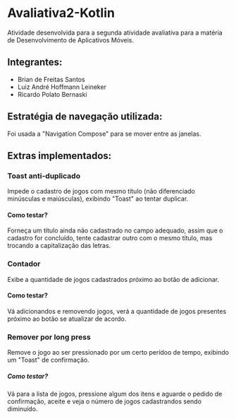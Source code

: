 # Avaliativa2-Kotlin

Atividade desenvolvida para a segunda atividade avaliativa para a matéria de Desenvolvimento de Aplicativos Móveis.

## Integrantes:
- Brian de Freitas Santos
- Luiz André Hoffmann Leineker
- Ricardo Polato Bernaski

## Estratégia de navegação utilizada:

Foi usada a "Navigation Compose" para se mover entre as janelas.

## Extras implementados:

### Toast anti-duplicado

Impede o cadastro de jogos com mesmo título (não diferenciado minúsculas e maiúsculas), exibindo "Toast" ao tentar duplicar.

#### Como testar?

Forneça um título ainda não cadastrado no campo adequado, assim que o cadastro for concluído, tente cadastrar outro com o mesmo título,
mas trocando a capitalização das letras.

### Contador

Exibe a quantidade de jogos cadastrados próximo ao botão de adicionar.

#### Como testar?

Vá adicionandos e removendo jogos, verá a quantidade de jogos presentes próximo ao botão se atualizar de acordo.

### Remover por long press

Remove o jogo ao ser pressionado por um certo perídoo de tempo, exibindo um "Toast" de confirmação.

##### Como testar?

Vá para a lista de jogos, pressione algum dos itens e aguarde o pedido de confirmação, aceite e veja o número de jogos cadastrandos sendo diminuído.




